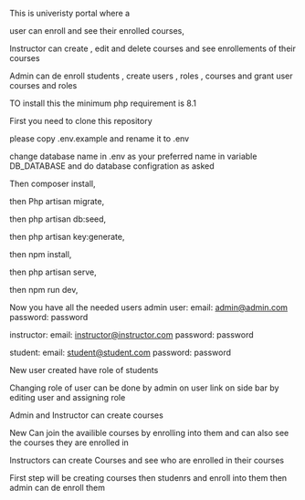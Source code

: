 This is univeristy portal where a 

user can enroll and see their enrolled courses,

Instructor can create , edit and delete courses and see enrollements of their courses

Admin can de enroll students , create users , roles , courses and grant user courses and roles

TO install this the minimum php requirement is 8.1

First you need to clone this repository

please copy .env.example and rename it to .env

change database name in .env as your preferred name in variable DB_DATABASE and do database configration as asked

Then 
composer install, 

then
Php artisan migrate,    

then
php artisan db:seed,   

then 
php artisan key:generate,     

then
npm install,                

then
php artisan serve,   

then 
npm run dev,

Now you have all the needed users 
admin user:
email:
admin@admin.com
password: password

instructor:
email:
instructor@instructor.com
password: password

student:
email:
student@student.com
password: password

New user created have role of students 

Changing role of user can be done by admin on user link on side bar by editing user and assigning role

Admin and Instructor can create courses

New Can join the availible courses by enrolling into them and can also see the courses they are enrolled in

Instructors can create Courses and see who are enrolled in their courses

First step will be creating courses then studenrs and enroll into them then admin can de enroll them
